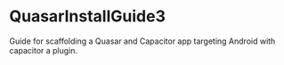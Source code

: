 # QuasarInstallGuide3
Guide for scaffolding a Quasar and Capacitor app targeting Android with capacitor a plugin.
